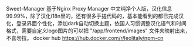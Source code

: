 Sweet-Manager 基于Nginx Proxy Manager 中文纯净个人版，汉化信息99.99%，除了汉化i18n里的，还有很多手搓代码的，基本能看到的都已完成汉化，登录界面个性化，添加dark自动切换主题，依国人习惯调整汉化语气和时间格式，需要自定义logo图片的可以把 "/app/frontend/images" 文件夹映射出来，不喜勿拉。
docker hub
https://hub.docker.com/r/leolitaly/npm-cn
